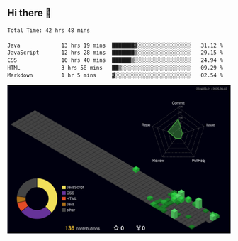 ## Hi there 👋

<!--
**CereenaG/CereenaG** is a ✨ _special_ ✨ repository because its `README.md` (this file) appears on your GitHub profile.

Here are some ideas to get you started:

- 🔭 I’m currently working on ...
- 🌱 I’m currently learning ...
- 👯 I’m looking to collaborate on ...
- 🤔 I’m looking for help with ...
- 💬 Ask me about ...
- 📫 How to reach me: ...
- 😄 Pronouns: ...
- ⚡ Fun fact: ...

 🌱I'm currently learning Java for backend development along with frontend technologies.-->
 
<!--START_SECTION:waka-->

```txt
Total Time: 42 hrs 48 mins

Java             13 hrs 19 mins  ███████▓░░░░░░░░░░░░░░░░░   31.12 %
JavaScript       12 hrs 28 mins  ███████▒░░░░░░░░░░░░░░░░░   29.15 %
CSS              10 hrs 40 mins  ██████▒░░░░░░░░░░░░░░░░░░   24.94 %
HTML             3 hrs 58 mins   ██▒░░░░░░░░░░░░░░░░░░░░░░   09.29 %
Markdown         1 hr 5 mins     ▓░░░░░░░░░░░░░░░░░░░░░░░░   02.54 %
```

<!--END_SECTION:waka-->
![](./profile-3d-contrib/profile-night-green.svg)
